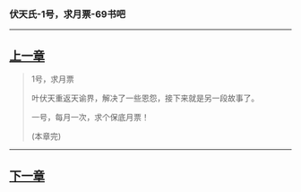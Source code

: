 ### 伏天氏-1号，求月票-69书吧

--------
[上一章](./5ed475c89244e751fc935e84161ef67f.md)
--------


>
>
>
>1号，求月票
>
>叶伏天重返天谕界，解决了一些恩怨，接下来就是另一段故事了。
>
>一号，每月一次，求个保底月票！
>
>(本章完)
>
>

--------
[下一章](./1104d380468ff0f43791367df835005c.md)
--------
